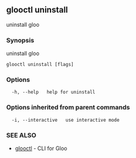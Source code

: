 ## glooctl uninstall

uninstall gloo

### Synopsis

uninstall gloo

```
glooctl uninstall [flags]
```

### Options

```
  -h, --help   help for uninstall
```

### Options inherited from parent commands

```
  -i, --interactive   use interactive mode
```

### SEE ALSO

* [glooctl](glooctl.md)	 - CLI for Gloo


